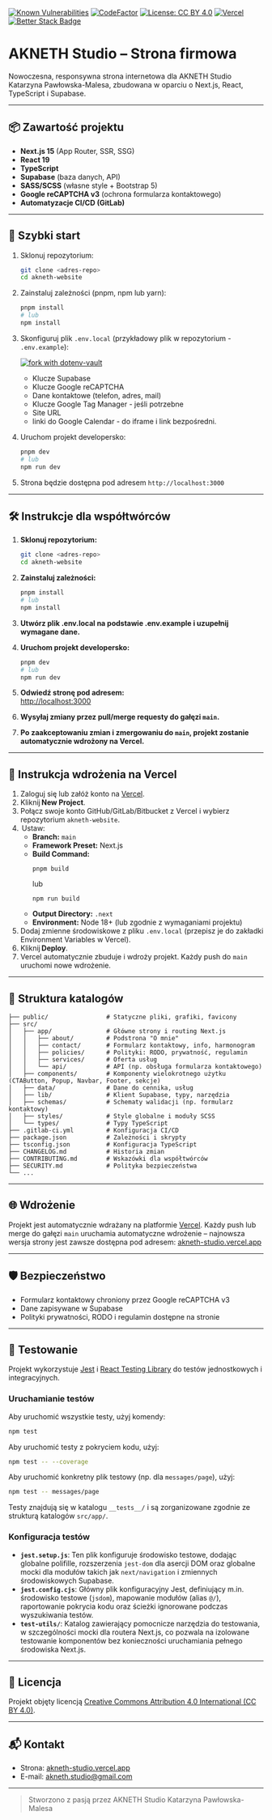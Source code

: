 [![Known Vulnerabilities](https://snyk.io/test/github/akneth-studio/akneth.studio/badge.svg)](https://snyk.io/test/github/akneth-studio/akneth.studio) 
[![CodeFactor](https://www.codefactor.io/repository/github/akneth-studio/akneth.studio/badge)](https://www.codefactor.io/repository/github/akneth-studio/akneth.studio) 
[![License: CC BY 4.0](https://img.shields.io/badge/License-CC_BY_4.0-lightgrey.svg)](https://creativecommons.org/licenses/by/4.0/) 
[![Vercel](https://img.shields.io/badge/Vercel-deployed-black?logo=vercel&link=https%3A%2F%2Fakneth-studio.vercel.app)](https://akneth-studio.vercel.app) 
[![Better Stack Badge](https://uptime.betterstack.com/status-badges/v3/monitor/20vu2.svg)](https://uptime.betterstack.com/?utm_source=status_badge)

# AKNETH Studio – Strona firmowa

Nowoczesna, responsywna strona internetowa dla AKNETH Studio Katarzyna Pawłowska-Malesa, zbudowana w oparciu o Next.js, React, TypeScript i Supabase.

---

## 📦 Zawartość projektu

- **Next.js 15** (App Router, SSR, SSG)
- **React 19**
- **TypeScript**
- **Supabase** (baza danych, API)
- **SASS/SCSS** (własne style + Bootstrap 5)
- **Google reCAPTCHA v3** (ochrona formularza kontaktowego)
- **Automatyzacje CI/CD (GitLab)**

---

## 🚀 Szybki start

1. Sklonuj repozytorium:
   ```bash
   git clone <adres-repo>
   cd akneth-website
   ```
2. Zainstaluj zależności (pnpm, npm lub yarn):
   ```bash
   pnpm install
   # lub
   npm install
   ```
3. Skonfiguruj plik `.env.local` (przykładowy plik w repozytorium - `.env.example`):
   
   [![fork with dotenv-vault](https://badge.dotenv.org/fork.svg?r=1)](https://vault.dotenv.org/project/vlt_ebf2b29cb1127330e42bcd9b01ccb16273a9445f66f75327153c998207347a31/example)
   - Klucze Supabase
   - Klucze Google reCAPTCHA
   - Dane kontaktowe (telefon, adres, mail)
   - Klucze Google Tag Manager - jeśli potrzebne
   - Site URL
   - linki do Google Calendar - do iframe i link bezpośredni.
4. Uruchom projekt developersko:
   ```bash
   pnpm dev
   # lub
   npm run dev
   ```
5. Strona będzie dostępna pod adresem `http://localhost:3000`

---

## 🛠️ Instrukcje dla współtwórców

1. **Sklonuj repozytorium:**
   ```bash
   git clone <adres-repo>
   cd akneth-website
   ```

2. **Zainstaluj zależności:**
   ```bash
   pnpm install
   # lub
   npm install
   ```

3. **Utwórz plik .env.local na podstawie .env.example i uzupełnij wymagane dane.**

4. **Uruchom projekt developersko:**
   ```bash
   pnpm dev
   # lub
   npm run dev
   ```

5. **Odwiedź stronę pod adresem:**  
   [http://localhost:3000](http://localhost:3000)

6. **Wysyłaj zmiany przez pull/merge requesty do gałęzi `main`.**

7. **Po zaakceptowaniu zmian i zmergowaniu do `main`, projekt zostanie automatycznie wdrożony na Vercel.**

---

## 🚀 Instrukcja wdrożenia na Vercel

1. Zaloguj się lub załóż konto na [Vercel](https://vercel.com/).
2. Kliknij **New Project**.
3. Połącz swoje konto GitHub/GitLab/Bitbucket z Vercel i wybierz repozytorium `akneth-website`.
4.  Ustaw:
   - **Branch:** `main`
   - **Framework Preset:** Next.js
   - **Build Command:**  
     ```
     pnpm build
     ```
     lub  
     ```
     npm run build
     ```
   - **Output Directory:** `.next`
   - **Environment:** Node 18+ (lub zgodnie z wymaganiami projektu)
5. Dodaj zmienne środowiskowe z pliku `.env.local` (przepisz je do zakładki Environment Variables w Vercel).
6. Kliknij **Deploy**.
7. Vercel automatycznie zbuduje i wdroży projekt. Każdy push do `main` uruchomi nowe wdrożenie.

---

## 📁 Struktura katalogów

```
├── public/                # Statyczne pliki, grafiki, favicony
├── src/
│   ├── app/               # Główne strony i routing Next.js
│   │   ├── about/         # Podstrona "O mnie"
│   │   ├── contact/       # Formularz kontaktowy, info, harmonogram
│   │   ├── policies/      # Polityki: RODO, prywatność, regulamin
│   │   ├── services/      # Oferta usług
│   │   └── api/           # API (np. obsługa formularza kontaktowego)
│   ├── components/        # Komponenty wielokrotnego użytku (CTAButton, Popup, Navbar, Footer, sekcje)
│   ├── data/              # Dane do cennika, usług
│   ├── lib/               # Klient Supabase, typy, narzędzia
│   ├── schemas/           # Schematy walidacji (np. formularz kontaktowy)
│   ├── styles/            # Style globalne i moduły SCSS
│   └── types/             # Typy TypeScript
├── .gitlab-ci.yml         # Konfiguracja CI/CD
├── package.json           # Zależności i skrypty
├── tsconfig.json          # Konfiguracja TypeScript
├── CHANGELOG.md           # Historia zmian
├── CONTRIBUTING.md        # Wskazówki dla współtwórców
├── SECURITY.md            # Polityka bezpieczeństwa
└── ...
```

---

## 🌐 Wdrożenie

Projekt jest automatycznie wdrażany na platformie [Vercel](https://vercel.com/).
Każdy push lub merge do gałęzi `main` uruchamia automatyczne wdrożenie – najnowsza wersja strony jest zawsze dostępna pod adresem: [akneth-studio.vercel.app](https://akneth-studio.vercel.app)

---

## 🛡️ Bezpieczeństwo
- Formularz kontaktowy chroniony przez Google reCAPTCHA v3
- Dane zapisywane w Supabase
- Polityki prywatności, RODO i regulamin dostępne na stronie

---

## 🧪 Testowanie

Projekt wykorzystuje [Jest](https://jestjs.io/) i [React Testing Library](https://testing-library.com/react/) do testów jednostkowych i integracyjnych.

### Uruchamianie testów

Aby uruchomić wszystkie testy, użyj komendy:

```bash
npm test
```

Aby uruchomić testy z pokryciem kodu, użyj:

```bash
npm test -- --coverage
```

Aby uruchomić konkretny plik testowy (np. dla `messages/page`), użyj:

```bash
npm test -- messages/page
```

Testy znajdują się w katalogu `__tests__/` i są zorganizowane zgodnie ze strukturą katalogów `src/app/`.

### Konfiguracja testów

- **`jest.setup.js`**: Ten plik konfiguruje środowisko testowe, dodając globalne polifille, rozszerzenia `jest-dom` dla asercji DOM oraz globalne mocki dla modułów takich jak `next/navigation` i zmiennych środowiskowych Supabase.
- **`jest.config.cjs`**: Główny plik konfiguracyjny Jest, definiujący m.in. środowisko testowe (`jsdom`), mapowanie modułów (alias `@/`), raportowanie pokrycia kodu oraz ścieżki ignorowane podczas wyszukiwania testów.
- **`test-utils/`**: Katalog zawierający pomocnicze narzędzia do testowania, w szczególności mocki dla routera Next.js, co pozwala na izolowane testowanie komponentów bez konieczności uruchamiania pełnego środowiska Next.js.

---

## 📄 Licencja
Projekt objęty licencją [Creative Commons Attribution 4.0 International (CC BY 4.0)](https://creativecommons.org/licenses/by/4.0/).

---

## 📬 Kontakt
- Strona: [akneth-studio.vercel.app](https://akneth-studio.vercel.app)
- E-mail: akneth.studio@gmail.com

---

> Stworzono z pasją przez AKNETH Studio Katarzyna Pawłowska-Malesa


